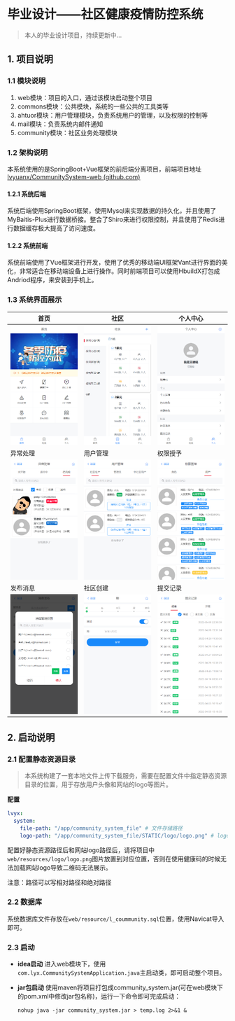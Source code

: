 # 毕业设计——社区健康疫情防控系统
> 本人的毕业设计项目，持续更新中...

## 1. 项目说明

### 1.1 模块说明

1. web模块：项目的入口，通过该模块启动整个项目
2. commons模块：公共模块，系统的一些公共的工具类等
3. ahtuor模块：用户管理模块，负责系统用户的管理，以及权限的控制等
4. mail模块：负责系统内邮件通知
5. community模块：社区业务处理模块


### 1.2 架构说明

本系统使用的是SpringBoot+Vue框架的前后端分离项目，前端项目地址[lvyuanx/CommunitySystem-web (github.com)](https://github.com/lvyuanx/CommunitySystem-web)

#### 1.2.1 系统后端

系统后端使用SpringBoot框架，使用Mysql来实现数据的持久化，并且使用了MyBaitis-Plus进行数据桥接。整合了Shiro来进行权限控制，并且使用了Redis进行数据缓存极大提高了访问速度。

#### 1.2.2 系统前端

系统前端使用了Vue框架进行开发，使用了优秀的移动端UI框架Vant进行界面的美化，非常适合在移动端设备上进行操作。同时前端项目可以使用HbuildX打包成Andriod程序，来安装到手机上。



### 1.3 系统界面展示

| 首页                                                         | 社区                                                         | 个人中心                                                     |
| ------------------------------------------------------------ | ------------------------------------------------------------ | ------------------------------------------------------------ |
| ![image-20220520092400574](README.assets/image-20220520092400574.png) | ![image-20220520092443256](README.assets/image-20220520092443256.png) | ![image-20220520092500386](README.assets/image-20220520092500386.png) |
| 异常处理                                                     | 用户管理                                                     | 权限授予                                                     |
| ![image-20220520095827473](README.assets/image-20220520095827473.png) | ![image-20220520095847313](README.assets/image-20220520095847313.png) | ![image-20220520095911506](README.assets/image-20220520095911506.png) |
| 发布消息                                                     | 社区创建                                                     | 提交记录                                                     |
| ![image-20220520100032968](README.assets/image-20220520100032968.png) | ![image-20220520100050022](README.assets/image-20220520100050022.png) | ![image-20220520100110473](README.assets/image-20220520100110473.png) |




## 2. 启动说明

### 2.1 配置静态资源目录

> 本系统构建了一套本地文件上传下载服务，需要在配置文件中指定静态资源目录的位置，用于存放用户头像和网站的logo等图片。

**配置**

```yaml
lvyx:
  system:
    file-path: "/app/community_system_file" # 文件存储路径
    logo-path: "/app/community_system_file/STATIC/logo/logo.png" # logo存储路径
```

配置好静态资源路径后和网站logo路径后，请将项目中`web/resources/logo/logo.png`图片放置到对应位置，否则在使用健康码的时候无法加载网站logo导致二维码无法展示。

注意：路径可以写相对路径和绝对路径



### 2.2 数据库

系统数据库文件存放在`web/resource/l_coummunity.sql`位置，使用Navicat导入即可。

### 2.3 启动
* **idea启动**
  进入web模块下，使用`com.lyx.CommunitySystemApplication.java`主启动类，即可启动整个项目。

* **jar包启动**
  使用maven将项目打包成community_system.jar(可在web模块下的pom.xml中修改jar包名称)，运行一下命令即可完成启动：

  ```shell
  nohup java -jar community_system.jar > temp.log 2>&1 &
  ```
